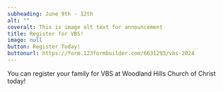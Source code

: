 ```yaml
---
subheading: June 9th - 12th
alt: ""
coveralt: This is image alt text for announcement
title: Register for VBS!
image: null
button: Register Today!
buttonurl: https://form.123formbuilder.com/6631293/vbs-2024
---
```

You can register your family for VBS at Woodland Hills Church of Christ today!